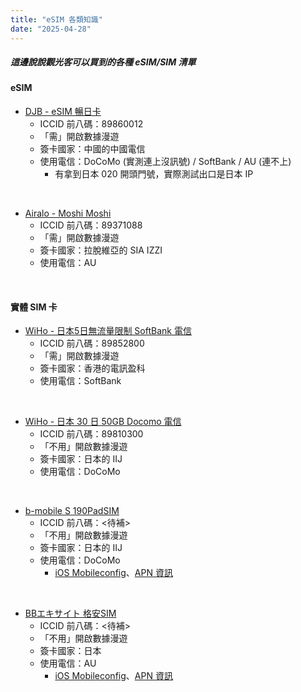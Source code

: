 ```yaml
---
title: "eSIM 各類知識"
date: "2025-04-28"
---
```



##### 這邊說說觀光客可以買到的各種 eSIM/SIM 清單

#### eSIM 

* [DJB - eSIM 暢日卡](https://esim.djbcard.com/product/esim-japan-standard/)
    * ICCID 前八碼：89860012
    * 「需」開啟數據漫遊
    * 簽卡國家：中國的中國電信
    * 使用電信：DoCoMo (實測連上沒訊號) / SoftBank / AU (連不上)
        * 有拿到日本 020 開頭門號，實際測試出口是日本 IP

</br>

* [Airalo - Moshi Moshi](https://www.airalo.com/zh/japan-esim/moshi-moshi-7days-1gb)
    * ICCID 前八碼：89371088
    * 「需」開啟數據漫遊
    * 簽卡國家：拉脫維亞的 SIA IZZI
    * 使用電信：AU

</br>

#### 實體 SIM 卡

* [WiHo - 日本5日無流量限制 SoftBank 電信](https://www.telecomsquare.tw/Product/Info/62b54df812841)
    * ICCID 前八碼：89852800
    * 「需」開啟數據漫遊
    * 簽卡國家：香港的電訊盈科   
    * 使用電信：SoftBank

</br>


* [WiHo - 日本 30 日 50GB Docomo 電信](https://www.telecomsquare.tw/Product/Info/62e8a83c4ddb5)
    * ICCID 前八碼：89810300
    * 「不用」開啟數據漫遊
    * 簽卡國家：日本的 IIJ
    * 使用電信：DoCoMo

</br>


* [b-mobile S 190PadSIM](https://www.bmobile.ne.jp/190sim/)
    * ICCID 前八碼：<待補>
    * 「不用」開啟數據漫遊
    * 簽卡國家：日本的 IIJ
    * 使用電信：DoCoMo
        * [iOS Mobileconfig](https://www.bmobile.ne.jp/devices/bmobileCelluar_ios.mobileconfig)、[APN 資訊](https://www.bmobile.ne.jp/190sim/support_apn_setting_docomo.html)

</br>

* [BBエキサイト 格安SIM](https://bb.excite.co.jp/exmb/sim/)
    * ICCID 前八碼：<待補>
    * 「不用」開啟數據漫遊
    * 簽卡國家：日本
    * 使用電信：AU
        * [iOS Mobileconfig](https://bb.excite.co.jp/exmb/sim/apn/data/excitemobile-LTE(cellular).mobileconfig)、[APN 資訊](https://bb.excite.co.jp/exmb/sim/apn/)